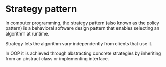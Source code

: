 # Strategy pattern

In computer programming, the strategy pattern (also known as the policy pattern) is a behavioral software design pattern that enables selecting an algorithm at runtime.

Strategy lets the algorithm vary independently from clients that use it.

In OOP it is achieved through abstracting concrete strategies by inheriting from an abstract class or implementing interface. 

